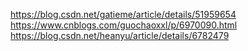 https://blog.csdn.net/gatieme/article/details/51959654  
https://www.cnblogs.com/guochaoxxl/p/6970090.html
https://blog.csdn.net/heanyu/article/details/6782479  
